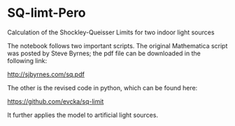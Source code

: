# SQ-limt-Pero
Calculation of the Shockley-Queisser Limits for two indoor light sources

The notebook follows two important scripts.
The original Mathematica script was posted by Steve Byrnes; the pdf file can be downloaded in the following link:

http://sjbyrnes.com/sq.pdf 

The other is the revised code in python, which can be found here:

https://github.com/evcka/sq-limit

It further applies the model to artificial light sources. 
